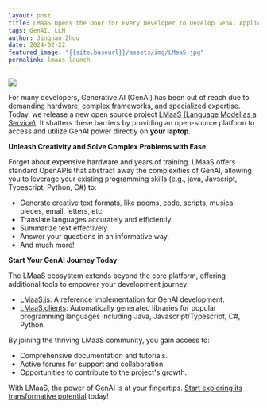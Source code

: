 ```yaml
---
layout: post
title: LMaaS Opens the Door for Every Developer to Develop GenAI Applications
tags: GenAI, LLM
author: Jingnan Zhou
date: 2024-02-22
featured_image: "{{site.baseurl}}/assets/img/LMaaS.jpg"
permalink: lmaas-launch
---
```


<img class="mx-auto" src="{{site.baseurl}}/assets/img/LMaaS.jpg">

For many developers, Generative AI (GenAI) has been out of reach due to demanding hardware, complex frameworks, and specialized expertise.  Today, we release a new open source project  [LMaaS (Language Model as a Service)](https://github.com/iservicebus/lmaas). It shatters these barriers by providing an open-source platform to access and utilize GenAI power directly on **your laptop**.

**Unleash Creativity and Solve Complex Problems with Ease**

Forget about expensive hardware and years of training. LMaaS offers standard OpenAPIs that abstract away the complexities of GenAI, allowing you to leverage your existing programming skills (e.g., java, Javscript, Typescript, Python, C#) to:

- Generate creative text formats, like poems, code, scripts, musical pieces, email, letters, etc.
- Translate languages accurately and efficiently.
- Summarize text effectively.
- Answer your questions in an informative way.
- And much more!

**Start Your GenAI Journey Today**

The LMaaS ecosystem extends beyond the core platform, offering additional tools to empower your development journey:
- [LMaaS.js](https://github.com/iservicebus/lmaas.js): A reference implementation for GenAI development.
- [LMaaS.clients](https://github.com/iservicebus/lmaas.clients): Automatically generated libraries for popular programming languages including Java, Javascript/Typescript, C#, Python.


By joining the thriving LMaaS community, you gain access to:
- Comprehensive documentation and tutorials.
- Active forums for support and collaboration.
- Opportunities to contribute to the project's growth.

With LMaaS, the power of GenAI is at your fingertips. [Start exploring its transformative potential](https://github.com/iservicebus/lmaas) today!
